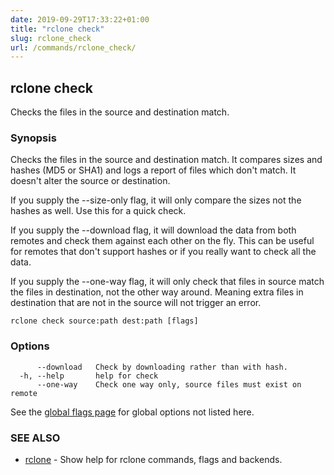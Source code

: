 ```yaml
---
date: 2019-09-29T17:33:22+01:00
title: "rclone check"
slug: rclone_check
url: /commands/rclone_check/
---
```

## rclone check

Checks the files in the source and destination match.

### Synopsis


Checks the files in the source and destination match.  It compares
sizes and hashes (MD5 or SHA1) and logs a report of files which don't
match.  It doesn't alter the source or destination.

If you supply the --size-only flag, it will only compare the sizes not
the hashes as well.  Use this for a quick check.

If you supply the --download flag, it will download the data from
both remotes and check them against each other on the fly.  This can
be useful for remotes that don't support hashes or if you really want
to check all the data.

If you supply the --one-way flag, it will only check that files in source
match the files in destination, not the other way around. Meaning extra files in
destination that are not in the source will not trigger an error.


```
rclone check source:path dest:path [flags]
```

### Options

```
      --download   Check by downloading rather than with hash.
  -h, --help       help for check
      --one-way    Check one way only, source files must exist on remote
```

See the [global flags page](/flags/) for global options not listed here.

### SEE ALSO

* [rclone](/commands/rclone/)	 - Show help for rclone commands, flags and backends.

